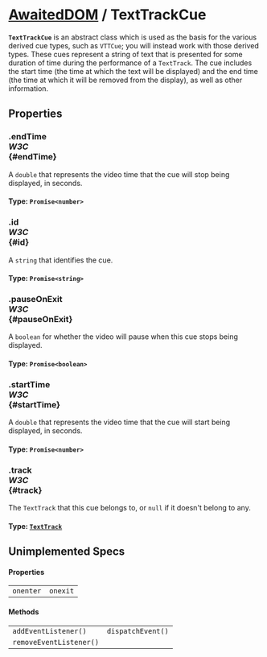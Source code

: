 # [AwaitedDOM](/docs/basic-interfaces/awaited-dom) <span>/</span> TextTrackCue

<div class='overview'><span class="seoSummary"><code><strong>TextTrackCue</strong></code> is an abstract class which is used as the basis for the various derived cue types, such as <code>VTTCue</code>; you will instead work with those derived types.</span> These cues represent a string of text that is presented for some duration of time during the performance of a <code>TextTrack</code>. The cue includes the start time (the time at which the text will be displayed) and the end time (the time at which it will be removed from the display), as well as other information.</div>

## Properties

### .endTime <div class="specs"><i>W3C</i></div> {#endTime}

A <code>double</code> that represents the video time that the cue will stop being displayed, in seconds.

#### **Type**: `Promise<number>`

### .id <div class="specs"><i>W3C</i></div> {#id}

A `string` that identifies the cue.

#### **Type**: `Promise<string>`

### .pauseOnExit <div class="specs"><i>W3C</i></div> {#pauseOnExit}

A <code>boolean</code> for whether the video will pause when this cue stops being displayed.

#### **Type**: `Promise<boolean>`

### .startTime <div class="specs"><i>W3C</i></div> {#startTime}

A <code>double</code> that represents the video time that the cue will start being displayed, in seconds.

#### **Type**: `Promise<number>`

### .track <div class="specs"><i>W3C</i></div> {#track}

The <code>TextTrack</code> that this cue belongs to, or <code>null</code> if it doesn't belong to any.

#### **Type**: [`TextTrack`](/docs/awaited-dom/text-track)

## Unimplemented Specs

#### Properties

|     |     |
| --- | --- |
| `onenter` | `onexit` |

#### Methods

|     |     |
| --- | --- |
| `addEventListener()` | `dispatchEvent()` |
| `removeEventListener()` |  |

